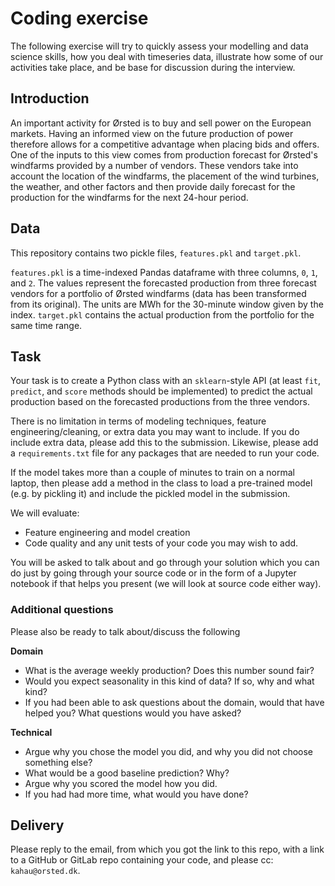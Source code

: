 # Coding exercise
The following exercise will try to quickly assess your modelling and data science skills, how you 
deal with timeseries data, illustrate how some of our activities take place, and be base for 
discussion during the interview.

## Introduction
An important activity for Ørsted is to buy and sell power on the European markets. Having an
informed view on the future production of power therefore allows for a competitive advantage when
placing bids and offers. 
One of the inputs to this view comes from production forecast for Ørsted's 
windfarms provided by a number of vendors. These vendors take into account the location of the 
windfarms, the placement of the wind turbines, the weather, and other factors and then provide 
daily forecast for the production for the windfarms for the next 24-hour period.

## Data
This repository contains two pickle files, `features.pkl` and `target.pkl`. 

`features.pkl` is a time-indexed Pandas dataframe with three columns, `0`, `1`, and `2`. The values 
represent the forecasted production from three forecast vendors for a portfolio of Ørsted windfarms 
(data has been transformed from its original). The units are MWh for the 30-minute window given by 
the index.
`target.pkl` contains the actual production from the portfolio for the same time range.

##  Task
Your task is to create a Python class with an `sklearn`-style API (at least `fit`, `predict`, and 
`score` methods should be implemented) to predict the actual production based on the forecasted 
productions from the three vendors.

There is no limitation in terms of modeling techniques, feature engineering/cleaning, or extra data 
you may want to include. If you do include extra data, please add this to the submission.
Likewise, please add a `requirements.txt` file for any packages that are needed to run your code.

If the model takes more than a couple of minutes to train on a normal laptop, then please add a
method in the class to load a pre-trained model (e.g. by pickling it) and include the pickled
model in the submission.

We will evaluate:
- Feature engineering and model creation
- Code quality and any unit tests of your code you may wish to add.

You will be asked to talk about and go through your solution which you can do just by going through
your source code or in the form of a Jupyter notebook if that helps you present (we will look at
source code either way).


### Additional questions

Please also be ready to talk about/discuss the following

**Domain**
- What is the average weekly production? Does this number sound fair?
- Would you expect seasonality in this kind of data? If so, why and what kind?
- If you had been able to ask questions about the domain, would that have helped you? What
 questions would you have asked?

**Technical**
- Argue why you chose the model you did, and why you did not choose something else?
- What would be a good baseline prediction? Why?
- Argue why you scored the model how you did.
- If you had had more time, what would you have done?


## Delivery
Please reply to the email, from which you got the link to this repo, with a link to a GitHub or
 GitLab repo containing your code, and please cc: `kahau@orsted.dk`.
